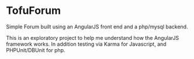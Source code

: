 TofuForum
=========

Simple Forum built using an AngularJS front end and a php/mysql backend.

This is an exploratory project to help me understand how the AngularJS framework works.
In addition testing via Karma for Javascript, and PHPUnit/DBUnit for php. 
